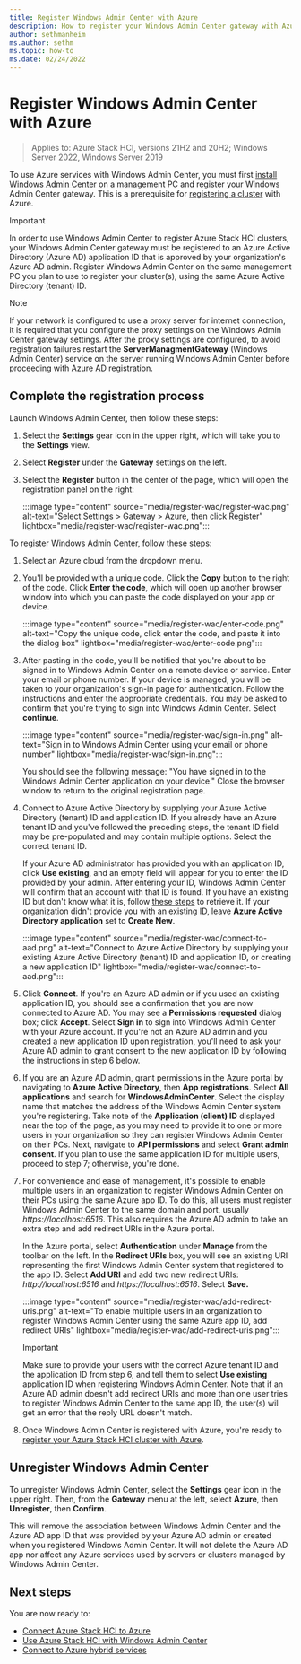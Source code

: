```yaml
---
title: Register Windows Admin Center with Azure
description: How to register your Windows Admin Center gateway with Azure.
author: sethmanheim
ms.author: sethm
ms.topic: how-to
ms.date: 02/24/2022
---
```


# Register Windows Admin Center with Azure

> Applies to: Azure Stack HCI, versions 21H2 and 20H2; Windows Server 2022, Windows Server 2019

To use Azure services with Windows Admin Center, you must first [install Windows Admin Center](/windows-server/manage/windows-admin-center/deploy/install) on a management PC and register your Windows Admin Center gateway. This is a prerequisite for [registering a cluster](../deploy/register-with-azure.md) with Azure.

   > [!IMPORTANT]
   > In order to use Windows Admin Center to register Azure Stack HCI clusters, your Windows Admin Center gateway must be registered to an Azure Active Directory (Azure AD) application ID that is approved by your organization's Azure AD admin. Register Windows Admin Center on the same management PC you plan to use to register your cluster(s), using the same Azure Active Directory (tenant) ID.

   > [!NOTE]
   > If your network is configured to use a proxy server for internet connection, it is required that you configure the proxy settings on the Windows Admin Center gateway settings. After the proxy settings are configured, to avoid registration failures restart the **ServerManagmentGateway** (Windows Admin Center) service on the server running Windows Admin Center before proceeding with Azure AD registration.

## Complete the registration process

Launch Windows Admin Center, then follow these steps:

1. Select the **Settings** gear icon in the upper right, which will take you to the **Settings** view. 
2. Select **Register** under the **Gateway** settings on the left. 
3. Select the **Register** button in the center of the page, which will open the registration panel on the right:

   :::image type="content" source="media/register-wac/register-wac.png" alt-text="Select Settings > Gateway > Azure, then click Register" lightbox="media/register-wac/register-wac.png":::

To register Windows Admin Center, follow these steps:

1. Select an Azure cloud from the dropdown menu.

2. You'll be provided with a unique code. Click the **Copy** button to the right of the code. Click **Enter the code**, which will open up another browser window into which you can paste the code displayed on your app or device.

   :::image type="content" source="media/register-wac/enter-code.png" alt-text="Copy the unique code, click enter the code, and paste it into the dialog box" lightbox="media/register-wac/enter-code.png":::

3. After pasting in the code, you'll be notified that you're about to be signed in to Windows Admin Center on a remote device or service. Enter your email or phone number. If your device is managed, you will be taken to your organization's sign-in page for authentication. Follow the instructions and enter the appropriate credentials. You may be asked to confirm that you're trying to sign into Windows Admin Center. Select **continue**.

   :::image type="content" source="media/register-wac/sign-in.png" alt-text="Sign in to Windows Admin Center using your email or phone number" lightbox="media/register-wac/sign-in.png":::

   You should see the following message: "You have signed in to the Windows Admin Center application on your device." Close the browser window to return to the original registration page.

4. Connect to Azure Active Directory by supplying your Azure Active Directory (tenant) ID and application ID. If you already have an Azure tenant ID and you've followed the preceding steps, the tenant ID field may be pre-populated and may contain multiple options. Select the correct tenant ID. 

   If your Azure AD administrator has provided you with an application ID, click **Use existing**, and an empty field will appear for you to enter the ID provided by your admin. After entering your ID, Windows Admin Center will confirm that an account with that ID is found. If you have an existing ID but don't know what it is, follow [these steps](/azure/active-directory/develop/howto-create-service-principal-portal#get-tenant-and-app-id-values-for-signing-in) to retrieve it. If your organization didn't provide you with an existing ID, leave **Azure Active Directory application** set to **Create New**.

   :::image type="content" source="media/register-wac/connect-to-aad.png" alt-text="Connect to Azure Active Directory by supplying your existing Azure Active Directory (tenant) ID and application ID, or creating a new application ID" lightbox="media/register-wac/connect-to-aad.png":::

5. Click **Connect**. If you're an Azure AD admin or if you used an existing application ID, you should see a confirmation that you are now connected to Azure AD. You may see a **Permissions requested** dialog box; click **Accept**. Select **Sign in** to sign into Windows Admin Center with your Azure account. If you're not an Azure AD admin and you created a new application ID upon registration, you'll need to ask your Azure AD admin to grant consent to the new application ID by following the instructions in step 6 below.

6. If you are an Azure AD admin, grant permissions in the Azure portal by navigating to **Azure Active Directory**, then **App registrations**. Select **All applications** and search for **WindowsAdminCenter**. Select the display name that matches the address of the Windows Admin Center system you're registering. Take note of the **Application (client) ID** displayed near the top of the page, as you may need to provide it to one or more users in your organization so they can register Windows Admin Center on their PCs. Next, navigate to **API permissions** and select **Grant admin consent**. If you plan to use the same application ID for multiple users, proceed to step 7; otherwise, you're done.

7. For convenience and ease of management, it's possible to enable multiple users in an organization to register Windows Admin Center on their PCs using the same Azure app ID. To do this, all users must register Windows Admin Center to the same domain and port, usually *https://localhost:6516*. This also requires the Azure AD admin to take an extra step and add redirect URIs in the Azure portal.

   In the Azure portal, select **Authentication** under **Manage** from the toolbar on the left. In the **Redirect URIs** box, you will see an existing URI representing the first Windows Admin Center system that registered to the app ID. Select **Add URI** and add two new redirect URIs: *http://localhost:6516* and *https://localhost:6516*. Select **Save.**

   :::image type="content" source="media/register-wac/add-redirect-uris.png" alt-text="To enable multiple users in an organization to register Windows Admin Center using the same Azure app ID, add redirect URIs" lightbox="media/register-wac/add-redirect-uris.png":::

   > [!IMPORTANT]
   > Make sure to provide your users with the correct Azure tenant ID and the application ID from step 6, and tell them to select **Use existing** application ID when registering Windows Admin Center. Note that if an Azure AD admin doesn't add redirect URIs and more than one user tries to register Windows Admin Center to the same app ID, the user(s) will get an error that the reply URL doesn't match.

8. Once Windows Admin Center is registered with Azure, you're ready to [register your Azure Stack HCI cluster with Azure](../deploy/register-with-azure.md).

## Unregister Windows Admin Center

To unregister Windows Admin Center, select the **Settings** gear icon in the upper right. Then, from the **Gateway** menu at the left, select **Azure**, then **Unregister**, then **Confirm**. 

This will remove the association between Windows Admin Center and the Azure AD app ID that was provided by your Azure AD admin or created when you registered Windows Admin Center. It will not delete the Azure AD app nor affect any Azure services used by servers or clusters managed by Windows Admin Center.

## Next steps

You are now ready to:

- [Connect Azure Stack HCI to Azure](../deploy/register-with-azure.md)
- [Use Azure Stack HCI with Windows Admin Center](../get-started.md)
- [Connect to Azure hybrid services](/windows-server/manage/windows-admin-center/azure/)
